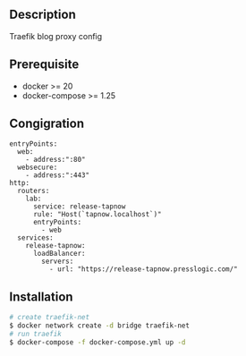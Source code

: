 ## Description

Traefik blog proxy config

## Prerequisite

- docker >= 20
- docker-compose >= 1.25

## Congigration

```
entryPoints:
  web:
    - address:":80"
  websecure:
    - address:":443"
http:
  routers:
    lab:
      service: release-tapnow
      rule: "Host(`tapnow.localhost`)"
      entryPoints:
        - web
  services:
    release-tapnow:
      loadBalancer:
        servers:
          - url: "https://release-tapnow.presslogic.com/"

```

## Installation

```bash
# create traefik-net
$ docker network create -d bridge traefik-net
# run traefik
$ docker-compose -f docker-compose.yml up -d
```
